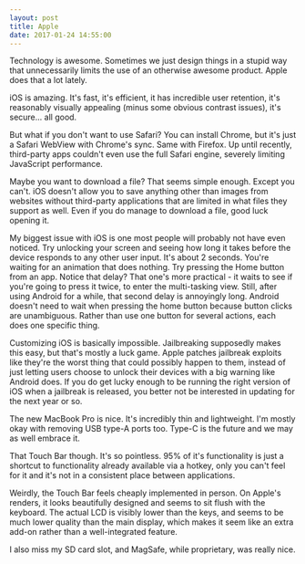 ```yaml
---
layout: post
title: Apple
date: 2017-01-24 14:55:00
---
```


Technology is awesome. Sometimes we just design things in a stupid way that unnecessarily limits the use of an otherwise awesome product. Apple does that a lot lately.

iOS is amazing. It's fast, it's efficient, it has incredible user retention, it's reasonably visually appealing (minus some obvious contrast issues), it's secure... all good.

But what if you don't want to use Safari? You can install Chrome, but it's just a Safari WebView with Chrome's sync. Same with Firefox. Up until recently, third-party apps couldn't even use the full Safari engine, severely limiting JavaScript performance.

Maybe you want to download a file? That seems simple enough. Except you can't. iOS doesn't allow you to save anything other than images from websites without third-party applications that are limited in what files they support as well. Even if you do manage to download a file, good luck opening it.

My biggest issue with iOS is one most people will probably not have even noticed. Try unlocking your screen and seeing how long it takes before the device responds to any other user input. It's about 2 seconds. You're waiting for an animation that does nothing. Try pressing the Home button from an app. Notice that delay? That one's more practical - it waits to see if you're going to press it twice, to enter the multi-tasking view. Still, after using Android for a while, that second delay is annoyingly long. Android doesn't need to wait when pressing the home button because button clicks are unambiguous. Rather than use one button for several actions, each does one specific thing.

Customizing iOS is basically impossible. Jailbreaking supposedly makes this easy, but that's mostly a luck game. Apple patches jailbreak exploits like they're the worst thing that could possibly happen to them, instead of just letting users choose to unlock their devices with a big warning like Android does. If you do get lucky enough to be running the right version of iOS when a jailbreak is released, you better not be interested in updating for the next year or so.

The new MacBook Pro is nice. It's incredibly thin and lightweight. I'm mostly okay with removing USB type-A ports too. Type-C is the future and we may as well embrace it.

That Touch Bar though. It's so pointless. 95% of it's functionality is just a shortcut to functionality already available via a hotkey, only you can't feel for it and it's not in a consistent place between applications.

Weirdly, the Touch Bar feels cheaply implemented in person. On Apple's renders, it looks beautifully designed and seems to sit flush with the keyboard. The actual LCD is visibly lower than the keys, and seems to be much lower quality than the main display, which makes it seem like an extra add-on rather than a well-integrated feature.

I also miss my SD card slot, and MagSafe, while proprietary, was really nice.
